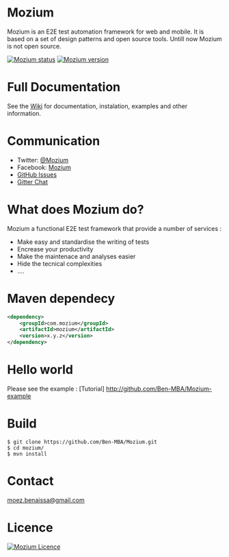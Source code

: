 # Mozium
Mozium is an E2E test automation framework for web and mobile. It is based on a set of design patterns and open source tools. 
Untill now Mozium is not open source.

[![Mozium status](https://img.shields.io/badge/Mozium-Passed-blue.svg)](https://img.shields.io/badge/Mozium-Passed-blue.svg)
[![Mozium version](https://img.shields.io/badge/Mozium-v--1.0.3-green.svg)](https://img.shields.io/badge/Mozium-v--1.0.3-green.svg)



# Full Documentation
See the [Wiki](https://github.com/Ben-MBA/Mozium/wiki) for documentation, instalation, examples and other information.

# Communication

- Twitter: [@Mozium](https://twitter.com/MoziumTestAuto)
- Facebook: [Mozium](https://www.facebook.com/MoziumTestAuto)
- [GitHub Issues](https://github.com/Ben-MBA/Mozium/issues)
- [Gitter Chat](https://gitter.im/Mozium/Lobby)


# What does Mozium do?

Mozium a functional E2E test framework that provide a number of services :
* Make easy and standardise the writing of tests
* Encrease your productivity
* Make the maintenace and analyses easier
* Hide the tecnical complexities 
* ....
 
# Maven dependecy

```xml
<dependency>
    <groupId>com.mozium</groupId>
    <artifactId>mozium</artifactId>
    <version>x.y.z</version>
</dependency>
```

# Hello world

Please see the example : [Tutorial] http://github.com/Ben-MBA/Mozium-example


# Build
```
$ git clone https://github.com/Ben-MBA/Mozium.git
$ cd mozium/
$ mvn install
```

# Contact
moez.benaissa@gmail.com

# Licence

[![Mozium Licence](https://img.shields.io/badge/Licence-Private-blue.svg)](https://img.shields.io/badge/Licence-Private-blue.svg)


